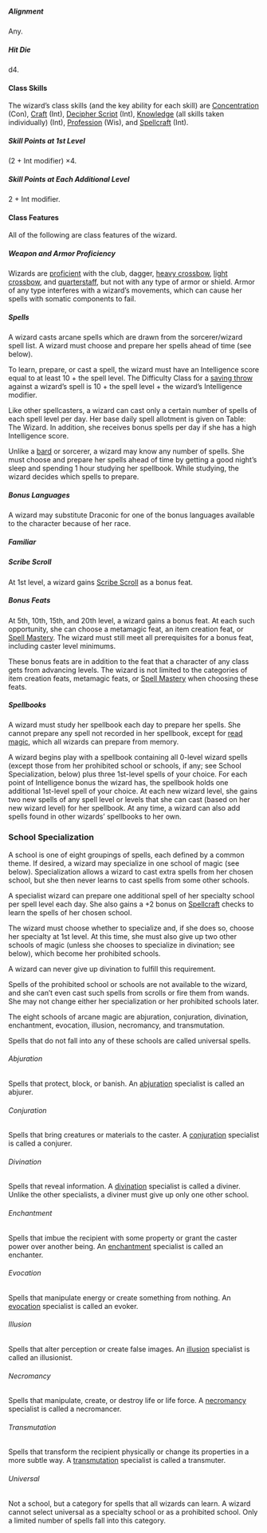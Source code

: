 ##### Alignment

Any.

##### Hit Die

d4.

#### Class Skills

The wizard’s class skills (and the key ability for each skill) are [Concentration](/srd/skills/concentration.htm) (Con), [Craft](/srd/skills/craft.htm) (Int), [Decipher Script](/srd/skills/decipherScript.htm) (Int), [Knowledge](/srd/skills/knowledge.htm) (all skills taken individually) (Int), [Profession](/srd/skills/profession.htm) (Wis), and [Spellcraft](/srd/skills/spellcraft.htm) (Int).

##### Skill Points at 1st Level

(2 + Int modifier) ×4.

##### Skill Points at Each Additional Level

2 + Int modifier.

#### Class Features

All of the following are class features of the wizard.

##### Weapon and Armor Proficiency

Wizards are [proficient](/srd/combat/combatModifiers.htm#weaponArmorAndShieldProficiency) with the club, dagger, [heavy crossbow](/srd/equipment/weapons.htm#crossbowHeavy), [light crossbow](/srd/equipment/weapons.htm#crossbowLight), and [quarterstaff](/srd/equipment/weapons.htm#quarterstaff), but not with any type of armor or shield. Armor of any type interferes with a wizard’s movements, which can cause her spells with somatic components to fail.

##### Spells

A wizard casts arcane spells which are drawn from the sorcerer/wizard spell list. A wizard must choose and prepare her spells ahead of time (see below).

To learn, prepare, or cast a spell, the wizard must have an Intelligence score equal to at least 10 + the spell level. The Difficulty Class for a [saving throw](/srd/combat/combatStatistics.htm#savingThrows) against a wizard’s spell is 10 + the spell level + the wizard’s Intelligence modifier.

Like other spellcasters, a wizard can cast only a certain number of spells of each spell level per day. Her base daily spell allotment is given on Table: The Wizard. In addition, she receives bonus spells per day if she has a high Intelligence score.

Unlike a [bard](/srd/classes/bard.htm) or sorcerer, a wizard may know any number of spells. She must choose and prepare her spells ahead of time by getting a good night’s sleep and spending 1 hour studying her spellbook. While studying, the wizard decides which spells to prepare.

##### Bonus Languages

A wizard may substitute Draconic for one of the bonus languages available to the character because of her race.

##### Familiar


##### Scribe Scroll

At 1st level, a wizard gains [Scribe Scroll](/srd/feats.htm#scribeScroll) as a bonus feat.

##### Bonus Feats

At 5th, 10th, 15th, and 20th level, a wizard gains a bonus feat. At each such opportunity, she can choose a metamagic feat, an item creation feat, or [Spell Mastery](/srd/feats.htm#spellMasterySpecial). The wizard must still meet all prerequisites for a bonus feat, including caster level minimums.

These bonus feats are in addition to the feat that a character of any class gets from advancing levels. The wizard is not limited to the categories of item creation feats, metamagic feats, or [Spell Mastery](/srd/feats.htm#spellMasterySpecial) when choosing these feats.

##### Spellbooks

A wizard must study her spellbook each day to prepare her spells. She cannot prepare any spell not recorded in her spellbook, except for [read magic](/srd/spells/readMagic.htm), which all wizards can prepare from memory.

A wizard begins play with a spellbook containing all 0-level wizard spells (except those from her prohibited school or schools, if any; see School Specialization, below) plus three 1st-level spells of your choice. For each point of Intelligence bonus the wizard has, the spellbook holds one additional 1st-level spell of your choice. At each new wizard level, she gains two new spells of any spell level or levels that she can cast (based on her new wizard level) for her spellbook. At any time, a wizard can also add spells found in other wizards’ spellbooks to her own.

### School Specialization

A school is one of eight groupings of spells, each defined by a common theme. If desired, a wizard may specialize in one school of magic (see below). Specialization allows a wizard to cast extra spells from her chosen school, but she then never learns to cast spells from some other schools.

A specialist wizard can prepare one additional spell of her specialty school per spell level each day. She also gains a +2 bonus on [Spellcraft](/srd/skills/spellcraft.htm) checks to learn the spells of her chosen school.

The wizard must choose whether to specialize and, if she does so, choose her specialty at 1st level. At this time, she must also give up two other schools of magic (unless she chooses to specialize in divination; see below), which become her prohibited schools.

A wizard can never give up divination to fulfill this requirement.

Spells of the prohibited school or schools are not available to the wizard, and she can’t even cast such spells from scrolls or fire them from wands. She may not change either her specialization or her prohibited schools later.

The eight schools of arcane magic are abjuration, conjuration, divination, enchantment, evocation, illusion, necromancy, and transmutation.

Spells that do not fall into any of these schools are called universal spells.

###### Abjuration

Spells that protect, block, or banish. An [abjuration](/srd/magicOverview/spellDescriptions.htm#abjuration) specialist is called an abjurer.

###### Conjuration

Spells that bring creatures or materials to the caster. A [conjuration](/srd/magicOverview/spellDescriptions.htm#conjuration) specialist is called a conjurer.

###### Divination

Spells that reveal information. A [divination](/srd/magicOverview/spellDescriptions.htm#divination) specialist is called a diviner. Unlike the other specialists, a diviner must give up only one other school.

###### Enchantment

Spells that imbue the recipient with some property or grant the caster power over another being. An [enchantment](/srd/magicOverview/spellDescriptions.htm#enchantment) specialist is called an enchanter.

###### Evocation

Spells that manipulate energy or create something from nothing. An [evocation](/srd/magicOverview/spellDescriptions.htm#evocation) specialist is called an evoker.

###### Illusion

Spells that alter perception or create false images. An [illusion](/srd/magicOverview/spellDescriptions.htm#illusion) specialist is called an illusionist.

###### Necromancy

Spells that manipulate, create, or destroy life or life force. A [necromancy](/srd/magicOverview/spellDescriptions.htm#necromancy) specialist is called a necromancer.

###### Transmutation

Spells that transform the recipient physically or change its properties in a more subtle way. A [transmutation](/srd/magicOverview/spellDescriptions.htm#transmutation) specialist is called a transmuter.

###### Universal

Not a school, but a category for spells that all wizards can learn. A wizard cannot select universal as a specialty school or as a prohibited school. Only a limited number of spells fall into this category.


